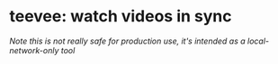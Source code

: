 # teevee: watch videos in sync

*Note this is not really safe for production use, it's intended as a local-network-only tool*
